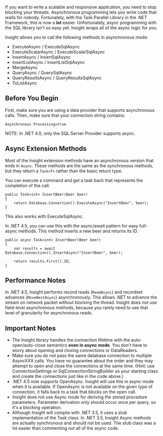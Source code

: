 If you want to write a scalable and responsive application, you need to stop blocking your threads. Asynchronous programming lets you write code that waits for nobody. Fortunately, with the Task Parallel Library in the .NET Framework, this is now a **lot** easier. Unfortunately, async programming with the SQL library isn't so easy yet. Insight wraps all of the async logic for you.

Insight allows you to call the following methods in asynchronous mode:

* ExecuteAsync / ExecuteSqlAsync
* ExecuteScalarAsync / ExecuteScalarSqlAsync
* InsertAsync / InsertSqlAsync
* InsertListAsync / InsertListSqlAsync
* MergeAsync
* QueryAsync / QuerySqlAsync
* QueryResultsAsync / QueryResultsSqlAsync
* ToListAsync

## Before You Begin ##
First, make sure you are using a data provider that supports asynchronous calls. Then, make sure that your connection string contains:

	Asynchronous Processing=true

NOTE: In .NET 4.0, only the SQL Server Provider supports async.

## Async Extension Methods ##
Most of the Insight extension methods have an asynchronous version that ends in `Async`. These methods are the same as the synchronous methods, but they return a `Task<T>` rather than the basic return type.

You can execute a command and get a task back that represents the completion of the call:

	public Task<int> InsertBeer(Beer beer)
	{
		return Database.Connection().ExecuteAsync("InsertBeer", beer);
	}

This also works with ExecuteSqlAsync.

In .NET 4.5, you can use this with the async/await pattern for easy full-async methods. This method inserts a new beer and returns its ID.

	public async Task<int> InsertBeer(Beer beer)
	{
		var results = await Database.Connection().InsertAsync("InsertBeer", beer);

		return results.First().ID;
	}

## Performance Notes ##

In .NET 4.5, Insight performs record reads (`ReadAsync`) and recordset advances (`MoveNextAsync`) asynchronously. This allows .NET to advance the stream on network packet without blocking the thread. Insight does not use field-level asynchronous methods, because you rarely need to use that level of granularity for asynchronous reads.

## Important Notes ##

* The Insight library handles the connection lifetime with the auto-open/auto-close semantics **even in async mode**. You don't have to worry about opening and closing connections or DataReaders.
* Make sure you do not pass the same database connection to multiple AsyncXXX calls. You have no guarantee about the order and they may attempt to open and close the connections at the same time. (Hint: use ConnectionSettings or SqlConnectionStringBuilder as your starting class and create the connections just like in the code above.)
* .NET 4.5 now supports OpenAsync. Insight will use this in async mode when it is available. If OpenAsync is not available on the given type of connection, it falls back to a task that blocks on the open call.
* Insight does not use Async mode for deriving the stored procedure parameters. Parameter derivation only should occur once per query, so it's a blocking operation.
* Although Insight will compile with .NET 3.5, it uses a stub implementation of the Task class. In .NET 3.5, Insight Async methods are actually synchronous and should not be used. The stub class was a lot easier than commenting out all of the async code.